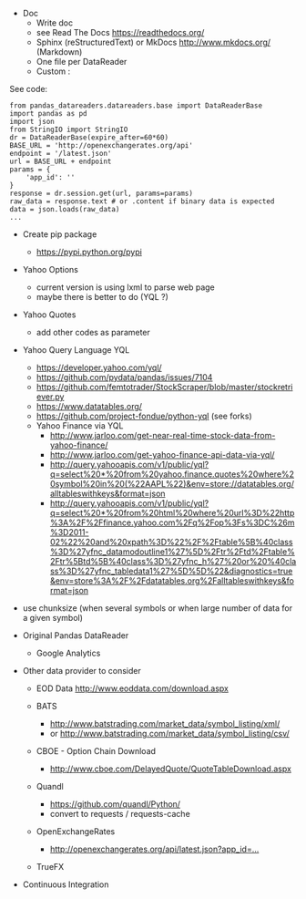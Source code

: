 * Doc
    * Write doc
    * see Read The Docs <https://readthedocs.org/>
    * Sphinx (reStructuredText) or MkDocs <http://www.mkdocs.org/> (Markdown)
    * One file per DataReader
    * Custom :
 
See code:

    from pandas_datareaders.datareaders.base import DataReaderBase
    import pandas as pd
    import json
    from StringIO import StringIO
    dr = DataReaderBase(expire_after=60*60)
    BASE_URL = 'http://openexchangerates.org/api'
    endpoint = '/latest.json'
    url = BASE_URL + endpoint
    params = {
        'app_id': ''
    }
    response = dr.session.get(url, params=params)
    raw_data = response.text # or .content if binary data is expected
    data = json.loads(raw_data)
    ...


* Create pip package
    * https://pypi.python.org/pypi

* Yahoo Options
    * current version is using lxml to parse web page
    * maybe there is better to do (YQL ?)

* Yahoo Quotes
    * add other codes as parameter

* Yahoo Query Language YQL
    * <https://developer.yahoo.com/yql/>
    * <https://github.com/pydata/pandas/issues/7104>
    * <https://github.com/femtotrader/StockScraper/blob/master/stockretriever.py>
    * <https://www.datatables.org/>
    * <https://github.com/project-fondue/python-yql> (see forks)
    * Yahoo Finance via YQL
      * <http://www.jarloo.com/get-near-real-time-stock-data-from-yahoo-finance/>
      * <http://www.jarloo.com/get-yahoo-finance-api-data-via-yql/>
      * <http://query.yahooapis.com/v1/public/yql?q=select%20*%20from%20yahoo.finance.quotes%20where%20symbol%20in%20(%22AAPL%22)&env=store://datatables.org/alltableswithkeys&format=json>
      * <http://query.yahooapis.com/v1/public/yql?q=select%20*%20from%20html%20where%20url%3D%22http%3A%2F%2Ffinance.yahoo.com%2Fq%2Fop%3Fs%3DC%26m%3D2011-02%22%20and%20xpath%3D%22%2F%2Ftable%5B%40class%3D%27yfnc_datamodoutline1%27%5D%2Ftr%2Ftd%2Ftable%2Ftr%5Btd%5B%40class%3D%27yfnc_h%27%20or%20%40class%3D%27yfnc_tabledata1%27%5D%5D%22&diagnostics=true&env=store%3A%2F%2Fdatatables.org%2Falltableswithkeys&format=json>

* use chunksize (when several symbols or when large number of data for a given symbol)

* Original Pandas DataReader
    * Google Analytics

* Other data provider to consider

    * EOD Data <http://www.eoddata.com/download.aspx>
    * BATS
        * <http://www.batstrading.com/market_data/symbol_listing/xml/>
        * or <http://www.batstrading.com/market_data/symbol_listing/csv/>
    * CBOE - Option Chain Download
        * <http://www.cboe.com/DelayedQuote/QuoteTableDownload.aspx>
    * Quandl
        * <https://github.com/quandl/Python/>
        * convert to requests / requests-cache

    * OpenExchangeRates
        * <http://openexchangerates.org/api/latest.json?app_id=...>

    * TrueFX

* Continuous Integration
